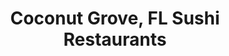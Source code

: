 ---
layout: city
title: Coconut Grove, FL Sushi Restaurants
permalink: /florida/coconut-grove/
stateAbbr: FL
stateName: Florida
cityName: Coconut Grove
---